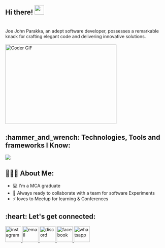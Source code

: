 <h2 align="left">
 
  <br>Hi there! <img src="https://user-images.githubusercontent.com/42378118/110234147-e3259600-7f4e-11eb-95be-0c4047144dea.gif" width="30"><br>
  </h2>
  <br>Joe John Parakka, an adept software developer, possesses a remarkable knack for crafting elegant code and delivering innovative solutions.<br>
  <br>
   
 <img alt="Coder GIF" height=250 width=350 src="https://cdn.dribbble.com/users/730703/screenshots/6581243/avento.gif" />
 
</h2> 
<h2 align="left">:hammer_and_wrench: Technologies, Tools and frameworks I Know:</h2>
<p align="left">
  <a href="https://skillicons.dev">
    <img src="https://skillicons.dev/icons?i=html,css,javascript,bootstrap,jquery,c,cpp,python,java,androidstudio,react" />
  </a>
</p>

<h2 align="left">👨🏻‍💻 About Me:</h2>

- :computer: I'm a MCA graduate
- :rocket: Always ready to collaborate with a team for software Experiments
- :zap:  loves to Meetup for learning & Conferences <br>




<h2 align="left">:heart: Let's get connected:</h2>
<p align="left">
  <a href="https://www.instagram.com/joe.john_/">
 <img src="https://img.icons8.com/color/96/000000/instagram-new.png" alt="instagram"height="50px" width="50px"/>
</a>
  <a href="mailto:joejohnparakka@gmail.com">
 <img src="https://img.icons8.com/color/96/000000/gmail.png" alt="email"height="50px" width="50px"/>
</a>

<a href="https://discord.com/users/338576028731703296"/>
<img src="https://img.icons8.com/color/96/000000/discord-logo.png" alt="discord"height="50px" width="50px"/>
</a>
  <a href="https://www.facebook.com/joe.john.547389">
 <img src="https://img.icons8.com/color/96/000000/facebook.png" alt="facebook"height="50px" width="50px"/>
</a>
<a href="https://api.whatsapp.com/send?phone=9633535790"> <img src="https://img.icons8.com/color/96/000000/whatsapp.png" alt="whatsapp" height="50px" width="50px"/>
</a>

 
</p>


